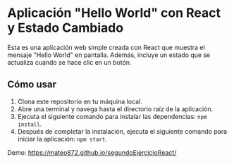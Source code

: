 # Aplicación "Hello World" con React y Estado Cambiado

Esta es una aplicación web simple creada con React que muestra el mensaje "Hello World" en pantalla. Además, incluye un estado que se actualiza cuando se hace clic en un botón.

## Cómo usar

1. Clona este repositorio en tu máquina local.
2. Abre una terminal y navega hasta el directorio raíz de la aplicación.
3. Ejecuta el siguiente comando para instalar las dependencias: `npm install`.
4. Después de completar la instalación, ejecuta el siguiente comando para iniciar la aplicación: `npm start`.

Demo: https://mateo872.github.io/segundoEjercicioReact/

